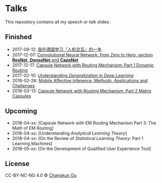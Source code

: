 # Talks

This repository contains all my speech or talk slides.

## Finished

- 2017-09-12: [我在德国学习『人机交互』的一年](201709/swun.pdf)
- 2017-12-07: [Convolutional Neural Network: from Zero to Hero, section **ResNet**, **DenseNet** and **CapsNet**](201712/cnn.pdf)
- 2017-12-17: [Capsule Network with Routing Mechanism: Part 1 Dynamic Routing](./201712/capsnet1.pdf)
- 2017-02-10: [Understanding _Generalization in Deep Learning_](201802/generalization.pdf)
- 2018-02-26: [Mobile Affective Inference: Methods, Applications and Challenges](201802/emotions.pdf)
- 2018-03-13: [Capsule Network with Routing Mechanism: Part 2 Matrix Capsules](./201803/capsnet2.pdf)

## Upcoming

- 2018-04-xx: [Capsule Network with EM Routing Mechanism Part 3: The Math of EM Routing]
- 2018-04-xx: [Understanding _Analytical Learning Theory_]
- 2018-04-xx: [On the Review of _Statistical Learning Theory_: Part 1 Learning Machines]
- 2018-05-xx: [On the Development of Qualified User Experience Tool]

## License

CC-BY-NC-ND 4.0 &copy; [Changkun Ou](https://changkun.de)
